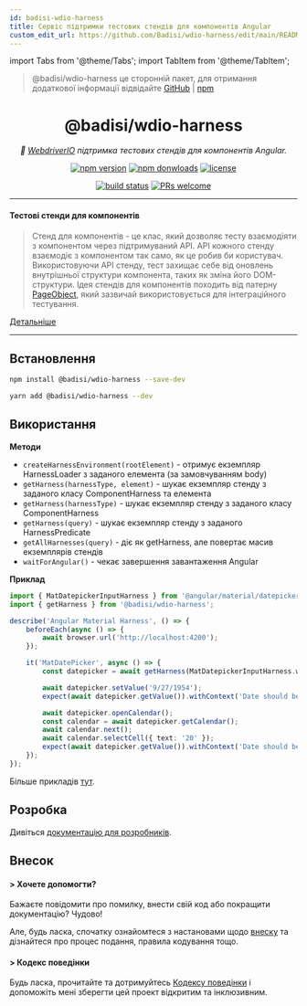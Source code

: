 ```yaml
---
id: badisi-wdio-harness
title: Сервіс підтримки тестових стендів для компонентів Angular
custom_edit_url: https://github.com/Badisi/wdio-harness/edit/main/README.md
---
```


import Tabs from '@theme/Tabs';
import TabItem from '@theme/TabItem';

> @badisi/wdio-harness це сторонній пакет, для отримання додаткової інформації відвідайте [GitHub](https://github.com/Badisi/wdio-harness) | [npm](https://www.npmjs.com/package/@badisi/wdio-harness)
<h1 align="center">
    @badisi/wdio-harness
</h1>

<p align="center">
    <i>🔬 <a href="https://webdriver.io" alt="wdio">WebdriverIO</a> підтримка тестових стендів для компонентів Angular.</i><br/>
</p>

<p align="center">
    <a href="https://www.npmjs.com/package/@badisi/wdio-harness">
        <img src="https://img.shields.io/npm/v/@badisi/wdio-harness.svg?color=blue&logo=npm" alt="npm version" /></a>
    <a href="https://npmcharts.com/compare/@badisi/wdio-harness?minimal=true">
        <img src="https://img.shields.io/npm/dw/@badisi/wdio-harness.svg?color=7986CB&logo=npm" alt="npm donwloads" /></a>
    <a href="https://github.com/badisi/wdio-harness/blob/main/LICENSE">
        <img src="https://img.shields.io/npm/l/@badisi/wdio-harness.svg?color=ff69b4" alt="license" /></a>
</p>

<p align="center">
    <a href="https://github.com/Badisi/wdio-harness/actions/workflows/ci_tests.yml">
        <img src="https://github.com/Badisi/wdio-harness/actions/workflows/ci_tests.yml/badge.svg" alt="build status" /></a>
    <a href="https://github.com/badisi/wdio-harness/blob/main/CONTRIBUTING.md#-submitting-a-pull-request-pr">
        <img src="https://img.shields.io/badge/PRs-welcome-brightgreen.svg" alt="PRs welcome" /></a>
</p>

<hr/>

#### Тестові стенди для компонентів

> Стенд для компонентів - це клас, який дозволяє тесту взаємодіяти з компонентом через підтримуваний API. API кожного стенду взаємодіє з компонентом так само, як це робив би користувач. Використовуючи API стенду, тест захищає себе від оновлень внутрішньої структури компонента, таких як зміна його DOM-структури. Ідея стендів для компонентів походить від патерну [PageObject](https://martinfowler.com/bliki/PageObject.html), який зазвичай використовується для інтеграційного тестування.

[Детальніше](https://material.angular.io/cdk/test-harnesses/overview)

<hr/>

## Встановлення

```sh
npm install @badisi/wdio-harness --save-dev
```

```sh
yarn add @badisi/wdio-harness --dev
```


## Використання

__Методи__

- `createHarnessEnvironment(rootElement)` - отримує екземпляр HarnessLoader з заданого елемента (за замовчуванням body)
- `getHarness(harnessType, element)` - шукає екземпляр стенду з заданого класу ComponentHarness та елемента
- `getHarness(harnessType)` - шукає екземпляр стенду з заданого класу ComponentHarness
- `getHarness(query)` - шукає екземпляр стенду з заданого HarnessPredicate
- `getAllHarnesses(query)` - діє як getHarness, але повертає масив екземплярів стендів
- `waitForAngular()` - чекає завершення завантаження Angular

__Приклад__

```ts
import { MatDatepickerInputHarness } from '@angular/material/datepicker/testing';
import { getHarness } from '@badisi/wdio-harness';

describe('Angular Material Harness', () => {
    beforeEach(async () => {
        await browser.url('http://localhost:4200');
    });

    it('MatDatePicker', async () => {
        const datepicker = await getHarness(MatDatepickerInputHarness.with({ selector: '#demo-datepicker-input' }));

        await datepicker.setValue('9/27/1954');
        expect(await datepicker.getValue()).withContext('Date should be 9/27/1954').toBe('9/27/1954');

        await datepicker.openCalendar();
        const calendar = await datepicker.getCalendar();
        await calendar.next();
        await calendar.selectCell({ text: '20' });
        expect(await datepicker.getValue()).withContext('Date should be 10/20/1954').toBe('10/20/1954');
    });
});
```

Більше прикладів [тут][examples].


## Розробка

Дивіться [документацію для розробників][developer].


## Внесок

#### > Хочете допомогти?

Бажаєте повідомити про помилку, внести свій код або покращити документацію? Чудово!

Але, будь ласка, спочатку ознайомтеся з настановами щодо [внеску][contributing] та дізнайтеся про процес подання, правила кодування тощо.

#### > Кодекс поведінки

Будь ласка, прочитайте та дотримуйтесь [Кодексу поведінки][codeofconduct] і допоможіть мені зберегти цей проект відкритим та інклюзивним.




[developer]: https://github.com/badisi/wdio-harness/blob/main/DEVELOPER.md
[contributing]: https://github.com/badisi/wdio-harness/blob/main/CONTRIBUTING.md
[codeofconduct]: https://github.com/badisi/wdio-harness/blob/main/CODE_OF_CONDUCT.md
[examples]: https://github.com/badisi/wdio-harness/blob/main/projects/tests-e2e/harness.e2e.ts